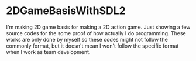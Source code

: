 # 2DGameBasisWithSDL2
I'm making 2D game basis for making a 2D action game. Just showing a few source codes for the some proof of how actually I do programming. These works are only done by myself so these codes might not follow the commonly format, but it doesn't mean I won't follow the specific format when I work as team development. 
